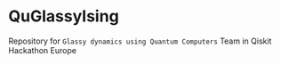 # QuGlassyIsing
Repository for `Glassy dynamics using Quantum Computers` Team in Qiskit Hackathon Europe
